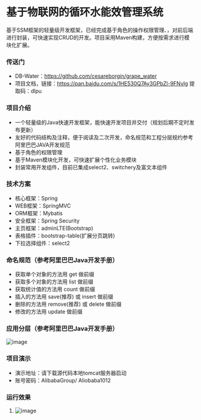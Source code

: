 # 基于物联网的循环水能效管理系统
基于SSM框架的轻量级开发框架，已经完成基于角色的操作权限管理、，对前后端进行封装，可快速实现CRUD的开发。项目采用Maven构建，方便按需求进行模块化扩展。
### 传送门
- DB-Water：https://github.com/cesareborgin/grape_water
- 项目文档，链接：https://pan.baidu.com/s/1HE530Q7Ay3GPbZl-9FNvlg 
提取码：dlpu
### 项目介绍
- 一个轻量级的Java快速开发框架，能快速开发项目并交付（规划后期不定时发布更新）
- 友好的代码结构及注释，便于阅读及二次开发，命名规范和工程分层规约参考阿里巴巴JAVA开发规范
- 基于角色的权限管理
- 基于Maven模块化开发，可快速扩展个性化业务模块
- 封装常用开发组件，目前已集成select2、switchery及富文本组件
### 技术方案
- 核心框架：Spring
- WEB框架：SpringMVC
- ORM框架：Mybatis
- 安全框架：Spring Security
- 主页框架：adminLTE(Bootstrap)
- 表格插件：bootstrap-table(扩展分页跳转)
- 下拉选择组件：select2
### 命名规范（参考阿里巴巴Java开发手册）
-  获取单个对象的方法用 get 做前缀
-  获取多个对象的方法用 list 做前缀
-  获取统计值的方法用 count 做前缀
-  插入的方法用 save(推荐) 或 insert 做前缀
-  删除的方法用 remove(推荐) 或 delete 做前缀
-  修改的方法用 update 做前缀
### 应用分层（参考阿里巴巴Java开发手册）
![image](https://images.gitee.com/uploads/images/2020/0104/001749_7396140d_562480.png)
### 项目演示
- 演示地址：请下载源代码本地tomcat服务器启动
- 账号密码：AlibabaGroup/ Aliobaba1012
### 运行效果
1. ![image](C:\Users\lzs18\Desktop\毕业设计\项目截图\360截图17290506145715.png)

